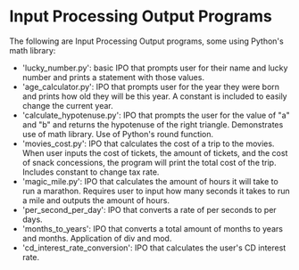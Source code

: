 # Input Processing Output Programs
The following are Input Processing Output programs, some using Python's math library:
- 'lucky_number.py': basic IPO that prompts user for their name and lucky number and prints a statement with those values.
- 'age_calculator.py': IPO that prompts user for the year they were born and prints how old they will be this year. A constant is included to easily change the current year.
- 'calculate_hypotenuse.py': IPO that prompts the user for the value of "a" and "b" and returns the hypotenuse of the right triangle. Demonstrates use of math library. Use of Python's round function.
- 'movies_cost.py': IPO that calculates the cost of a trip to the movies. When user inputs the cost of tickets, the amount of tickets, and the cost of snack concessions, the program will print the total cost of the trip. Includes constant to change tax rate.
- 'magic_mile.py': IPO that calculates the amount of hours it will take to run a marathon. Requires user to input how many seconds it takes to run a mile and outputs the amount of hours.
- 'per_second_per_day': IPO that converts a rate of per seconds to per days.
- 'months_to_years': IPO that converts a total amount of months to years and months. Application of div and mod.
- 'cd_interest_rate_conversion': IPO that calculates the user's CD interest rate. 
